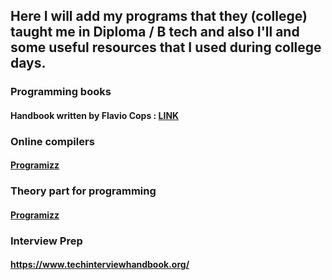 ## Here I will add my programs that they (college) taught me in Diploma / B tech and also I'll and some useful resources that I used during college days.

### Programming books
#### Handbook written by Flavio Cops : [LINK](https://github.com/nitin-787/Diploma_Sem-5/blob/main/PHP/php-handbook.pdf)

### Online compilers
#### [Programizz](https://www.programiz.com/python-programming/online-compiler/)

### Theory part for programming
#### [Programizz](https://www.programiz.com/)

### Interview Prep
#### https://www.techinterviewhandbook.org/
